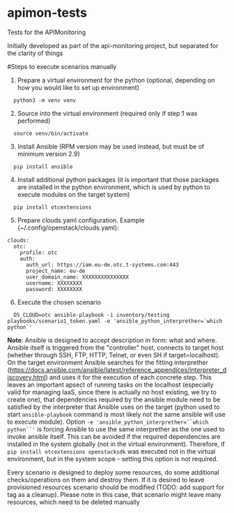 # apimon-tests
Tests for the APIMonitoring

Initially developed as part of the api-monitoring project, but separated for the clarity of things


#Steps to execute scenarios manually

1. Prepare a virtual environment for the python (optional, depending on how you would like to set up environment)

```
  python3 -m venv venv
```

2. Source into the virtual environment (required only if step 1 was performed)

```
  source venv/bin/activate
```

3. Install Ansible (RPM version may be used instead, but must be of minimum version 2.9)

```
  pip install ansible
```

4. Install additional python packages (it is important that those packages are installed in the python environment, which is used by python to execute modules on the target system)

```
  pip install otcextensions
```

5. Prepare clouds.yaml configuration. Example (~/.config/openstack/clouds.yaml):

```
clouds:
  otc:
    profile: otc
    auth:
      auth_url: https://iam.eu-de.otc.t-systems.com:443
      project_name: eu-de
      user_domain_name: XXXXXXXXXXXXXXX
      username: XXXXXXXX
      password: XXXXXXXX
```

6. Execute the chosen scenario

```
  OS_CLOUD=otc ansible-playbook -i inventory/testing playbooks/scenario1_token.yaml -e 'ansible_python_interprether=`which python`'
```

**Note**: Ansible is designed to accept description in form: what and where. Ansible itself is triggered from the "controller" host, connects to target host (whether through SSH, FTP, HTTP, Telnet, or even SH if target=localhost). On the target environment Ansible searches for the fitting interprether (https://docs.ansible.com/ansible/latest/reference_appendices/interpreter_discovery.html) and uses it for the execution of each concrete step. This leaves an important apsect of running tasks on the localhost (especially valid for managing IaaS, since there is actually no host existing, we try to create one), that dependencies required by the ansible module need to be satisfied by the interpreter that Ansible uses on the target (python used to start `ansible-playbook` command is most likely not the same ansible will use to execute module). Option `-e 'ansible_python_interprether=``which python``'` is forcing Ansible to use the same interprether as the one used to invoke ansible itself. This can be avoided if the required dependencies are installed in the system globally (not in the virtual environment). Therefore, if `pip install otcextensions openstacksdk` was executed not in the virtual environment, but in the system scope - setting this option is not required.

Every scenario is designed to deploy some resources, do some additional checks/operations on them and destroy them. If it is desired to leave provisioned resources scenario should be modified (TODO: add support for tag as a cleanup). Please note in this case, that scenario might leave many resources, which need to be deleted manually 
